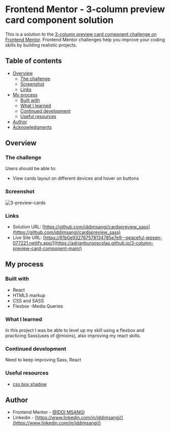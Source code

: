 # Frontend Mentor - 3-column preview card component solution

This is a solution to the [3-column preview card component challenge on Frontend Mentor](https://www.frontendmentor.io/challenges/3column-preview-card-component-pH92eAR2-). Frontend Mentor challenges help you improve your coding skills by building realistic projects. 

## Table of contents

- [Overview](#overview)
  - [The challenge](#the-challenge)
  - [Screenshot](#screenshot)
  - [Links](#links)
- [My process](#my-process)
  - [Built with](#built-with)
  - [What I learned](#what-i-learned)
  - [Continued development](#continued-development)
  - [Useful resources](#useful-resources)
- [Author](#author)
- [Acknowledgments](#acknowledgments)

## Overview

### The challenge

Users should be able to:

- View cards layout on different devices and hover on buttons

### Screenshot

![3-preview-cards](cardspreview_sass/src/3-preview-cards.png)

### Links

- Solution URL: [https://github.com/iddimsangi/cardspreview_sass](https://github.com/iddimsangi/cardspreview_sass)
- Live Site URL: [https://61b0e932767578134785e7e9--peaceful-jepsen-077221.netlify.app/](https://adrianburgoscolas.github.io/3-column-preview-card-component-main/)

## My process

### Built with

- React
- HTML5 markup
- CSS and SASS 
- Flexbox
-Media Queries

### What I learned

In this project I was be able to level up my skill using a flexbox and practicing Sass(uses of @mixins), also improving my react skills.

### Continued development

Need to keep improving Sass, React

### Useful resources

- [css box shadow](https://getcssscan.com/css-box-shadow-examples) 

## Author
- Frontend Mentor - [@IDDI MSANGI](https://app.slack.com/client/TCYEB44S2/D02PW41BK8W/user_profile/U01G7EAT82J)
- Linkedin - [https://www.linkedin.com/in/iddimsangi/](https://www.linkedin.com/in/iddimsangi/)
